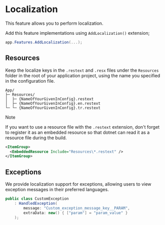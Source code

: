 # Localization

This feature allows you to perform localization.

Add this feature implementations using `AddLocalization()` extension;

```csharp
app.Features.AddLocalization(...);
```

## Resources

Keep the localize keys in the `.restext` and `.resx` files under the `Resources`
folder in the root of your application project, using the name you specified in
the configuration file.

```
App/
├─ Resources/
│  ├─ {NameOfYourGivenInConfig}.restext
│  ├─ {NameOfYourGivenInConfig}.en.restext
└─ └─ {NameOfYourGivenInConfig}.tr.restext
```

> [!NOTE]
>
> If you want to use a resource file with the `.restext` extension, don't forget
> to register it as an embedded resource so that dotnet can read it as a
> resource file during the build.
>
> ```xml
> <ItemGroup>
>   <EmbeddedResource Include="Resources\*.restext" />
> </ItemGroup>
> ```

## Exceptions

We provide localization support for exceptions, allowing users to view exception
messages in their preferred languages.

```csharp
public class CustomException
    : HandledException(
        message: "Custom_exception_message_key__PARAM",
        extraData: new() { ["param"] = "param_value" }
    );
```
